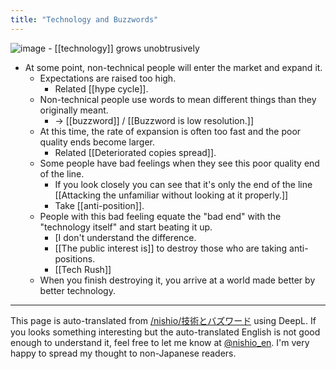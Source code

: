 ```yaml
---
title: "Technology and Buzzwords"
---
```


![image](https://gyazo.com/511804f90625ec732d15779105f6b933/thumb/1000)
    - [[technology]] grows unobtrusively
- At some point, non-technical people will enter the market and expand it.
    - Expectations are raised too high.
        - Related [[hype cycle]].
    - Non-technical people use words to mean different things than they originally meant.
        - → [[buzzword]]  /  [[Buzzword is low resolution.]]
    - At this time, the rate of expansion is often too fast and the poor quality ends become larger.
        - Related [[Deteriorated copies spread]].
    - Some people have bad feelings when they see this poor quality end of the line.
        - If you look closely you can see that it's only the end of the line [[Attacking the unfamiliar without looking at it properly.]]
        - Take [[anti-position]].
    - People with this bad feeling equate the "bad end" with the "technology itself" and start beating it up.
        - [I don't understand the difference.
        - [[The public interest is]] to destroy those who are taking anti-positions.
        - [[Tech Rush]]
    - When you finish destroying it, you arrive at a world made better by better technology.

---
This page is auto-translated from [/nishio/技術とバズワード](https://scrapbox.io/nishio/技術とバズワード) using DeepL. If you looks something interesting but the auto-translated English is not good enough to understand it, feel free to let me know at [@nishio_en](https://twitter.com/nishio_en). I'm very happy to spread my thought to non-Japanese readers.